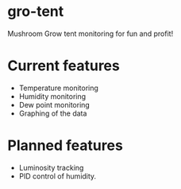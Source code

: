 gro-tent
========
Mushroom Grow tent monitoring for fun and profit!

# Current features
* Temperature monitoring
* Humidity monitoring
* Dew point monitoring
* Graphing of the data

# Planned features
* Luminosity tracking
* PID control of humidity.
